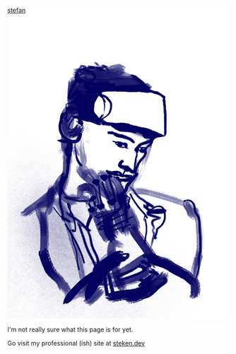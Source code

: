 
<a href="https://steken.dev" class="customtitle" style="position: absolute;">stefan</a>

![vr man](./image.jpg)

I'm not really sure what this page is for yet. 

Go visit my professional (ish) site at [steken.dev](https://steken.dev)